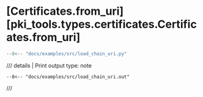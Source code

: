 # [Certificates.from_uri][pki_tools.types.certificates.Certificates.from_uri]

```python
--8<-- "docs/examples/src/load_chain_uri.py"
```

/// details | Print output
    type: note
``` 
--8<-- "docs/examples/src/load_chain_uri.out"
```
///
